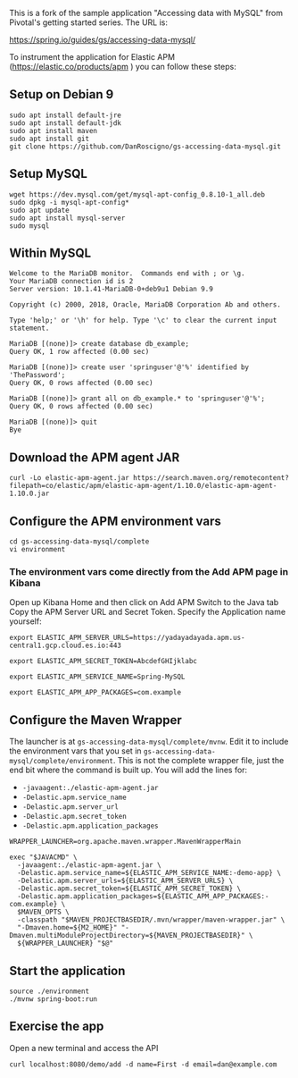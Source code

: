 This is a fork of the sample application "Accessing data with MySQL" from Pivotal's getting started
series.  The URL is:

https://spring.io/guides/gs/accessing-data-mysql/

To instrument the application for Elastic APM (https://elastic.co/products/apm ) you can follow these steps:

## Setup on Debian 9
```
sudo apt install default-jre
sudo apt install default-jdk
sudo apt install maven
sudo apt install git
git clone https://github.com/DanRoscigno/gs-accessing-data-mysql.git
```

## Setup MySQL
```
wget https://dev.mysql.com/get/mysql-apt-config_0.8.10-1_all.deb
sudo dpkg -i mysql-apt-config*
sudo apt update
sudo apt install mysql-server
sudo mysql
```

## Within MySQL
```
Welcome to the MariaDB monitor.  Commands end with ; or \g.
Your MariaDB connection id is 2                                                                
Server version: 10.1.41-MariaDB-0+deb9u1 Debian 9.9                                            
                                                                                               
Copyright (c) 2000, 2018, Oracle, MariaDB Corporation Ab and others.                           
                                                                                               
Type 'help;' or '\h' for help. Type '\c' to clear the current input statement.                 
                                                                                               
MariaDB [(none)]> create database db_example;                                                  
Query OK, 1 row affected (0.00 sec)
                                                                                               
MariaDB [(none)]> create user 'springuser'@'%' identified by 'ThePassword';                    
Query OK, 0 rows affected (0.00 sec)
                                                                                               
MariaDB [(none)]> grant all on db_example.* to 'springuser'@'%';                               
Query OK, 0 rows affected (0.00 sec)
                                                                                               
MariaDB [(none)]> quit                                                                         
Bye     
```

## Download the APM agent JAR
```
curl -Lo elastic-apm-agent.jar https://search.maven.org/remotecontent?filepath=co/elastic/apm/elastic-apm-agent/1.10.0/elastic-apm-agent-1.10.0.jar
```

## Configure the APM environment vars
```
cd gs-accessing-data-mysql/complete
vi environment 
```

### The environment vars come directly from the Add APM page in Kibana
Open up Kibana Home and then click on Add APM
Switch to the Java tab
Copy the APM Server URL and Secret Token.  Specify the Application name yourself:
```
export ELASTIC_APM_SERVER_URLS=https://yadayadayada.apm.us-central1.gcp.cloud.es.io:443

export ELASTIC_APM_SECRET_TOKEN=AbcdefGHIjklabc

export ELASTIC_APM_SERVICE_NAME=Spring-MySQL

export ELASTIC_APM_APP_PACKAGES=com.example
```
## Configure the Maven Wrapper

The launcher is at `gs-accessing-data-mysql/complete/mvnw`.  Edit it to include the environment vars that you set in `gs-accessing-data-mysql/complete/environment`.  This is not the complete wrapper file, just the end bit where the command is built up.  You will add the lines for:

 - `-javaagent:./elastic-apm-agent.jar`
 - `-Delastic.apm.service_name`
 - `-Delastic.apm.server_url`
 - `-Delastic.apm.secret_token`
 - `-Delastic.apm.application_packages`

```
WRAPPER_LAUNCHER=org.apache.maven.wrapper.MavenWrapperMain
  
exec "$JAVACMD" \
  -javaagent:./elastic-apm-agent.jar \
  -Delastic.apm.service_name=${ELASTIC_APM_SERVICE_NAME:-demo-app} \
  -Delastic.apm.server_urls=${ELASTIC_APM_SERVER_URLS} \
  -Delastic.apm.secret_token=${ELASTIC_APM_SECRET_TOKEN} \
  -Delastic.apm.application_packages=${ELASTIC_APM_APP_PACKAGES:-com.example} \
  $MAVEN_OPTS \
  -classpath "$MAVEN_PROJECTBASEDIR/.mvn/wrapper/maven-wrapper.jar" \
  "-Dmaven.home=${M2_HOME}" "-Dmaven.multiModuleProjectDirectory=${MAVEN_PROJECTBASEDIR}" \
  ${WRAPPER_LAUNCHER} "$@"
```
## Start the application
```
source ./environment 
./mvnw spring-boot:run
```

## Exercise the app

Open a new terminal and access the API
```
curl localhost:8080/demo/add -d name=First -d email=dan@example.com
```
